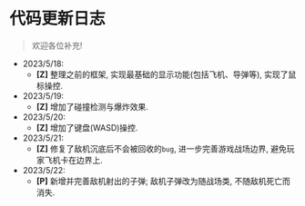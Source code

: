 # 代码更新日志

> 欢迎各位补充! 

- 2023/5/18: 
    + **[Z]** 整理之前的框架, 实现最基础的显示功能(包括飞机、导弹等), 实现了鼠标操控. 
- 2023/5/19: 
    + **[Z]** 增加了碰撞检测与爆炸效果. 
- 2023/5/20: 
    + **[Z]** 增加了键盘(WASD)操控. 
- 2023/5/21: 
    + **[Z]** 修复了敌机沉底后不会被回收的`bug`, 进一步完善游戏战场边界, 避免玩家飞机卡在边界上.  
- 2023/5/22:
    + **[P]** 新增并完善敌机射出的子弹; 敌机子弹改为随战场类, 不随敌机死亡而消失. 